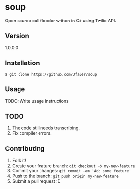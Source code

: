 # soup
Open source call flooder written in C# using Twilio API.

## Version 
1.0.0.0

## Installation
`
$ git clone https://github.com/Jfaler/soup
`

## Usage

TODO: Write usage instructions 

## TODO 

1. The code still needs transcribing.
2. Fix compiler errors.

## Contributing

1. Fork it!
2. Create your feature branch: `git checkout -b my-new-feature`
3. Commit your changes: `git commit -am 'Add some feature'`
4. Push to the branch: `git push origin my-new-feature`
5. Submit a pull request :D


